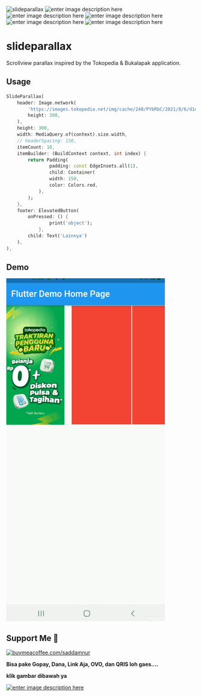 
  ![slideparallax](https://img.shields.io/pub/v/slideparallax.svg) ![enter image description here](https://badges.bar/slideparallax/likes) ![enter image description here](https://badges.bar/slideparallax/popularity) ![enter image description here](https://badges.bar/slideparallax/pub%20points) ![enter image description here](https://img.shields.io/github/stars/muhammadsaddamnur/slideparallax.svg?style=flat&logo=github&colorB=deeppink&label=stars)  ![enter image description here](https://img.shields.io/badge/license-MIT-purple.svg) 

# slideparallax

Scrollview parallax inspired by the Tokopedia & Bukalapak application.  

## Usage

```dart
SlideParallax(
    header: Image.network(
        'https://images.tokopedia.net/img/cache/240/PYbRbC/2021/8/6/d1c4b788-27f3-463d-b40c-d2b1a6c845df.png.webp?ect=4g',
        height: 300,
    ),
    height: 300,
    width: MediaQuery.of(context).size.width,
    // headerSpacing: 150,
    itemCount: 10,
    itemBuilder: (BuildContext context, int index) {
        return Padding(
                padding: const EdgeInsets.all(1),
                child: Container(
                width: 150,
                color: Colors.red,
            ),
        );
    },
    footer: ElevatedButton(
        onPressed: () {
                print('object');
            },
        child: Text('Lainnya')
    ),
),
```

## Demo
![slideparallax](https://raw.githubusercontent.com/muhammadsaddamnur/slideparallax/main/slideparallax.gif)



## Support Me 🙏

  

<a  href="https://www.buymeacoffee.com/saddamnur">![buymeacoffee.com/saddamnur](https://www.buymeacoffee.com/assets/img/guidelines/download-assets-sm-1.svg)</a>

  

<b> Bisa pake Gopay, Dana, Link Aja, OVO, dan QRIS loh gaes.... </b>

<b>klik gambar dibawah ya </b>

<a  href="https://saweria.co/saddamnur">![enter image description here](https://raw.githubusercontent.com/muhammadsaddamnur/float_bubble/main/saweria.png)</a>